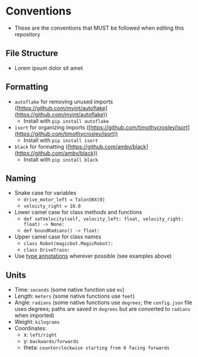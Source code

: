 # Conventions

- These are the conventions that MUST be followed when editing this repository

## File Structure
- Lorem ipsum dolor sit amet

## Formatting
- `autoflake` for removing unused imports  ([https://github.com/myint/autoflake](https://github.com/myint/autoflake))
    - Install with `pip install autoflake`
- `isort` for organizing imports  ([https://github.com/timothycrosley/isort](https://github.com/timothycrosley/isort))
    - Install with `pip install isort`
- `black` for formatting ([https://github.com/ambv/black](https://github.com/ambv/black))
    - Install with `pip install black`

## Naming
- Snake case for variables
    - `drive_motor_left = TalonSRX(0)`
    - `veloicty_right = 10.0`
- Lower camel case for class methods and functions
    - `def setVelocity(self, velocity_left: float, velocity_right: float) -> None:`
    - `def boundRadians() -> float:`
- Upper camel case for class names
    - `class Robot(magicbot.MagicRobot):`
    - `class DriveTrain:`
- Use [type annotations](https://docs.python.org/3/library/typing.html) wherever possible (see examples above)

## Units
- Time: `seconds` (some native function use `ms`)
- Length: `meters` (some native functions use `feet`)
- Angle: `radians` (some native functions use `degrees`; the `config.json` file uses degrees; paths are saved in `degrees` but are converted to `radians` when imported)
- Weight: `kilograms`
- Coordinates:
    - x: `left/right`
    - y: `backwards/forwards`
    - theta: `counterclockwise starting from 0 facing forwards`
